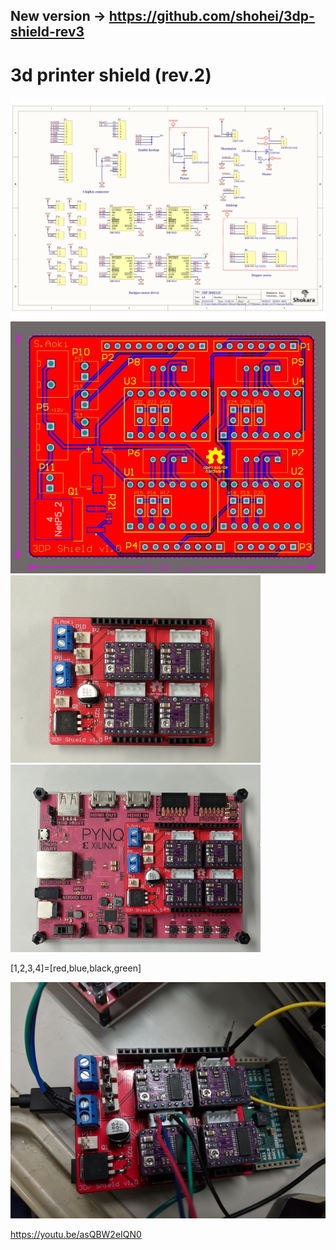 ## New version -> https://github.com/shohei/3dp-shield-rev3
# 3d printer shield (rev.2)


![](image/sch.png)
![](image/pcb.jpg)
![](image/shield.png)
![](image/pynq.png)

[1,2,3,4]=[red,blue,black,green]

![](image/wiring.png)

https://youtu.be/asQBW2eIQN0
